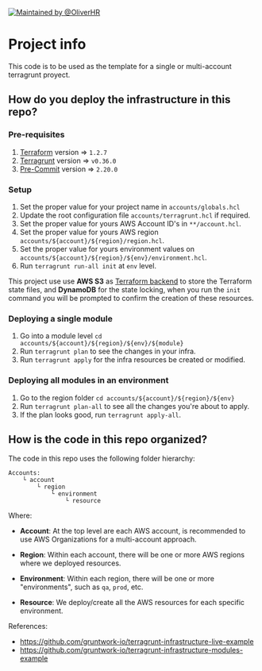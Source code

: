 [![Maintained by @OliverHR](https://img.shields.io/twitter/follow/oliverhr?label=Maintained%20by%20OliverHR&style=social)](https://twitter.com/oliverhr)

# Project info

This code is to be used as the template for a single or multi-account terragrunt proyect.


## How do you deploy the infrastructure in this repo?


### Pre-requisites

1. [Terraform](https://www.terraform.io/downloads) version => `1.2.7`
1. [Terragrunt](https://terragrunt.gruntwork.io/docs/getting-started/install/) version => `v0.36.0`
1. [Pre-Commit](https://pre-commit.com/#install) version => `2.20.0`

### Setup

1. Set the proper value for your project name in `accounts/globals.hcl`
1. Update the root configuration file `accounts/terragrunt.hcl` if required.
1. Set the proper value for yours AWS Account ID's in `**/account.hcl`.
1. Set the proper value for yours AWS region `accounts/${account}/${region}/region.hcl`.
1. Set the proper value for yours environment values on `accounts/${account}/${region}/${env}/environment.hcl`.
1. Run `terragrunt run-all init` at `env` level.

This project use use **AWS S3** as [Terraform backend](https://www.terraform.io/docs/backends/types/s3.html) to store the Terraform state files, and **DynamoDB** for the state locking, when you run the `init` command you will be prompted to confirm the creation of these resources.

### Deploying a single module

1. Go into a module level `cd accounts/${account}/${region}/${env}/${module}`
1. Run `terragrunt plan` to see the changes in your infra.
1. Run `terragrunt apply` for the infra resources be created or modified.


### Deploying all modules in an environment

1. Go to the region folder `cd accounts/${account}/${region}/${env}`
1. Run `terragrunt plan-all` to see all the changes you're about to apply.
1. If the plan looks good, run `terragrunt apply-all`.


## How is the code in this repo organized?

The code in this repo uses the following folder hierarchy:

```
Accounts:
	└ account
 		└ region
 			└ environment
 				└ resource
```

Where:

* **Account**: At the top level are each AWS account, is recommended to use AWS Organizations for a multi-account approach.

* **Region**: Within each account, there will be one or more AWS regions where we deployed resources.

* **Environment**: Within each region, there will be one or more "environments", such as `qa`, `prod`, etc.

* **Resource**: We deploy/create all the AWS resources for each specific environment.

References:
- https://github.com/gruntwork-io/terragrunt-infrastructure-live-example
- https://github.com/gruntwork-io/terragrunt-infrastructure-modules-example
